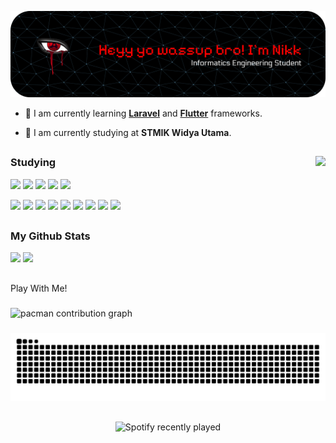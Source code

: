 ![Nikk](img/github-header-banner-nikk.png)

- 🌱 I am currently learning [**Laravel**](https://laravel.com/) and [**Flutter**](https://flutter.dev/) frameworks.

- 🏫 I am currently studying at **STMIK Widya Utama**.
##
### Studying <img align="right" height="150" src="https://i.imgflip.com/65efzo.gif"  />

<div align="left">
  <img src="https://img.shields.io/badge/HTML5-E34F26?style=for-the-badge&logo=html5&logoColor=white" /> <img src="https://img.shields.io/badge/CSS3-1572B6?style=for-the-badge&logo=css3&logoColor=white" /> <img src="https://img.shields.io/badge/JavaScript-323330?style=for-the-badge&logo=javascript&logoColor=F7DF1E" /> <img src="https://img.shields.io/badge/PHP-777BB4?style=for-the-badge&logo=php&logoColor=white" /> <img src="https://img.shields.io/badge/Python-FFD43B?style=for-the-badge&logo=python&logoColor=blue"> 
  
  <img src="https://img.shields.io/badge/MySQL-005C84?style=for-the-badge&logo=mysql&logoColor=white"> <img src="https://img.shields.io/badge/MariaDB-003545?style=for-the-badge&logo=mariadb&logoColor=white"> <img src="https://img.shields.io/badge/phpmyadmin-6C78AF?style=for-the-badge&logo=phpmyadmin&logoColor=white"> <img src="https://img.shields.io/badge/Bootstrap-563D7C?style=for-the-badge&logo=bootstrap&logoColor=white"> <img src="https://img.shields.io/badge/Laravel-FF2D20?style=for-the-badge&logo=laravel&logoColor=white"> <img src="https://img.shields.io/badge/React-20232A?style=for-the-badge&logo=react&logoColor=61DAFB"> <img src="https://img.shields.io/badge/Tailwind_CSS-38B2AC?style=for-the-badge&logo=tailwind-css&logoColor=white"> <img src="https://img.shields.io/badge/ChatGPT-74aa9c?style=for-the-badge&logo=openai&logoColor=white"> <img src="https://img.shields.io/badge/Google%20Gemini-8E75B2?style=for-the-badge&logo=googlegemini&logoColor=white">
</div>


##
### My Github Stats

<div align="left">
  <img src="https://github-readme-stats.vercel.app/api?username=NikkkDevvv&theme=react&show_icons=true&hide_border=false&count_private=true" /> 
  <img src="https://github-readme-stats.vercel.app/api/top-langs/?username=NikkkDevvv&theme=react&show_icons=true&hide_border=false&layout=compact" />
</div>

##

<p align="left">Play With Me!</p>

###

<picture>
  <source media="(prefers-color-scheme: dark)" srcset="https://raw.githubusercontent.com/NikkkDevvv/NikkkDevvv/output/pacman-contribution-graph-dark.svg">
  <source media="(prefers-color-scheme: light)" srcset="https://raw.githubusercontent.com/NikkkDevvv/NikkkDevvv/output/pacman-contribution-graph.svg">
  <img alt="pacman contribution graph" src="https://raw.githubusercontent.com/NikkkDevvv/NikkkDevvv/output/pacman-contribution-graph.svg">
</picture>

###

<img src="https://raw.githubusercontent.com/NikkkDevvv/NikkkDevvv/output/snake.svg" alt="Snake animation" />

###

###

##

<div align="center">
  <img src="https://spotify-recently-played-readme.vercel.app/api?user=314vz4l4ziu3wz6yckmrytdziwcq" alt="Spotify recently played"  />
</div>

###